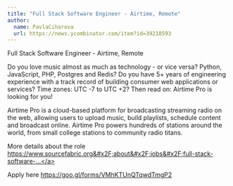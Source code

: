 ```yaml
---
title: "Full Stack Software Engineer - Airtime, Remote"
author:
  name: PavlaCiharova
  url: https://news.ycombinator.com/item?id=39218593
---
```

Full Stack Software Engineer - Airtime, Remote

Do you love music almost as much as technology - or vice versa? Python, JavaScript, PHP, Postgres and Redis? Do you have 5+ years of engineering experience with a track record of building consumer web applications or services? Time zones: UTC -7 to UTC +2? Then read on: Airtime Pro is looking for you!

Airtime Pro is a cloud-based platform for broadcasting streaming radio on the web, allowing users to upload music, build playlists, schedule content and broadcast online. Airtime Pro powers hundreds of stations around the world, from small college stations to community radio titans.

More details about the role <a href="https:&#x2F;&#x2F;www.sourcefabric.org&#x2F;about&#x2F;jobs&#x2F;full-stack-software-engineer-airtime-pro-g4xra6ws" rel="nofollow">https:&#x2F;&#x2F;www.sourcefabric.org&#x2F;about&#x2F;jobs&#x2F;full-stack-software-...</a>

Apply here <a href="https:&#x2F;&#x2F;goo.gl&#x2F;forms&#x2F;VMhKTUnQTqwdTmgP2" rel="nofollow">https:&#x2F;&#x2F;goo.gl&#x2F;forms&#x2F;VMhKTUnQTqwdTmgP2</a>
